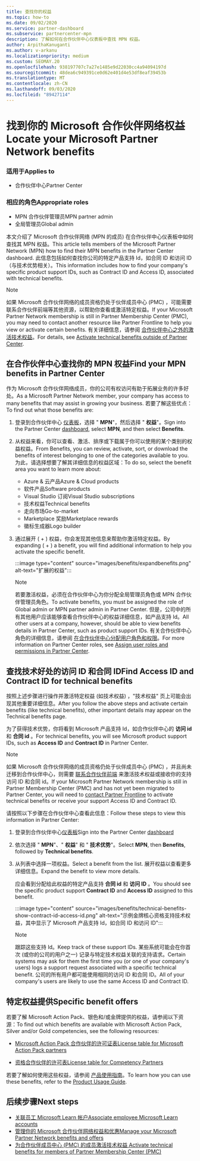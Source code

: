 ```yaml
---
title: 查找你的权益
ms.topic: how-to
ms.date: 09/02/2020
ms.service: partner-dashboard
ms.subservice: partnercenter-mpn
description: 了解如何在合作伙伴中心仪表板中查找 MPN 权益。
author: ArpithaKanuganti
ms.author: v-arkanu
ms.localizationpriority: medium
ms.custom: SEOMAY.20
ms.openlocfilehash: 938197707c7a27e1485e9d22030cc4a94094197d
ms.sourcegitcommit: 48dea6c949391ce0d62e401d4e53df8eaf39453b
ms.translationtype: MT
ms.contentlocale: zh-CN
ms.lasthandoff: 09/03/2020
ms.locfileid: "89427114"
---
```

# <a name="locate-your-microsoft-partner-network-benefits"></a><span data-ttu-id="6a5df-103">找到你的 Microsoft 合作伙伴网络权益</span><span class="sxs-lookup"><span data-stu-id="6a5df-103">Locate your Microsoft Partner Network benefits</span></span> 

### <a name="applies-to"></a><span data-ttu-id="6a5df-104">适用于</span><span class="sxs-lookup"><span data-stu-id="6a5df-104">Applies to</span></span>

- <span data-ttu-id="6a5df-105">合作伙伴中心</span><span class="sxs-lookup"><span data-stu-id="6a5df-105">Partner Center</span></span>

### <a name="appropriate-roles"></a><span data-ttu-id="6a5df-106">相应的角色</span><span class="sxs-lookup"><span data-stu-id="6a5df-106">Appropriate roles</span></span>

- <span data-ttu-id="6a5df-107">MPN 合作伙伴管理员</span><span class="sxs-lookup"><span data-stu-id="6a5df-107">MPN partner admin</span></span>
- <span data-ttu-id="6a5df-108">全局管理员</span><span class="sxs-lookup"><span data-stu-id="6a5df-108">Global admin</span></span>

<span data-ttu-id="6a5df-109">本文介绍了 Microsoft 合作伙伴网络 (MPN 的成员) 在合作伙伴中心仪表板中如何查找其 MPN 权益。</span><span class="sxs-lookup"><span data-stu-id="6a5df-109">This article tells members of the Microsoft Partner Network (MPN) how to find their MPN benefits in the Partner Center dashboard.</span></span> <span data-ttu-id="6a5df-110">此信息包括如何查找你公司的特定产品支持 Id，如合同 ID 和访问 ID （与技术优势相关）。</span><span class="sxs-lookup"><span data-stu-id="6a5df-110">This information includes how to find your company's specific product support IDs, such as Contract ID and Access ID, associated with technical benefits.</span></span>

>[!NOTE]
> <span data-ttu-id="6a5df-111">如果 Microsoft 合作伙伴网络的成员资格仍处于伙伴成员中心 (PMC) ，可能需要联系合作伙伴前端等其他资源，以帮助你查看或激活特定权益。</span><span class="sxs-lookup"><span data-stu-id="6a5df-111">If your Microsoft Partner Network membership is still in Partner Membership Center (PMC), you may need to contact another resource like Partner Frontline to help you view or activate certain benefits.</span></span> <span data-ttu-id="6a5df-112">有关详细信息，请参阅 [合作伙伴中心之外的激活技术权益](partner-membership-center-tech-benefits-activate.md)。</span><span class="sxs-lookup"><span data-stu-id="6a5df-112">For details, see [Activate technical benefits outside of Partner Center](partner-membership-center-tech-benefits-activate.md).</span></span>

## <a name="find-your-mpn-benefits-in-partner-center"></a><span data-ttu-id="6a5df-113">在合作伙伴中心查找你的 MPN 权益</span><span class="sxs-lookup"><span data-stu-id="6a5df-113">Find your MPN benefits in Partner Center</span></span>

<span data-ttu-id="6a5df-114">作为 Microsoft 合作伙伴网络成员，你的公司有权访问有助于拓展业务的许多好处。</span><span class="sxs-lookup"><span data-stu-id="6a5df-114">As a Microsoft Partner Network member, your company has access to many benefits that may assist in growing your business.</span></span> <span data-ttu-id="6a5df-115">若要了解这些优点：</span><span class="sxs-lookup"><span data-stu-id="6a5df-115">To find out what those benefits are:</span></span>

1. <span data-ttu-id="6a5df-116">登录到合作伙伴中心 [仪表板](https://partner.microsoft.com/dashboard/home)，选择 " **MPN**"，然后选择 " **权益**"。</span><span class="sxs-lookup"><span data-stu-id="6a5df-116">Sign into the Partner Center [dashboard](https://partner.microsoft.com/dashboard/home), select **MPN**, and then select **Benefits**.</span></span>

2. <span data-ttu-id="6a5df-117">从权益来看，你可以查看、激活、排序或下载属于你可以使用的某个类别的权益权益。</span><span class="sxs-lookup"><span data-stu-id="6a5df-117">From Benefits, you can review, activate, sort, or download the benefits of interest belonging to one of the categories available to you.</span></span> <span data-ttu-id="6a5df-118">为此，请选择想要了解其详细信息的权益区域：</span><span class="sxs-lookup"><span data-stu-id="6a5df-118">To do so, select the benefit area you want to learn more about:</span></span>

   - <span data-ttu-id="6a5df-119">Azure & 云产品</span><span class="sxs-lookup"><span data-stu-id="6a5df-119">Azure & Cloud products</span></span>
   - <span data-ttu-id="6a5df-120">软件产品</span><span class="sxs-lookup"><span data-stu-id="6a5df-120">Software products</span></span>
   - <span data-ttu-id="6a5df-121">Visual Studio 订阅</span><span class="sxs-lookup"><span data-stu-id="6a5df-121">Visual Studio subscriptions</span></span>
   - <span data-ttu-id="6a5df-122">技术权益</span><span class="sxs-lookup"><span data-stu-id="6a5df-122">Technical benefits</span></span>
   - <span data-ttu-id="6a5df-123">走向市场</span><span class="sxs-lookup"><span data-stu-id="6a5df-123">Go-to-market</span></span>
   - <span data-ttu-id="6a5df-124">Marketplace 奖励</span><span class="sxs-lookup"><span data-stu-id="6a5df-124">Marketplace rewards</span></span>
   - <span data-ttu-id="6a5df-125">徽标生成器</span><span class="sxs-lookup"><span data-stu-id="6a5df-125">Logo builder</span></span>

3. <span data-ttu-id="6a5df-126">通过展开 ( + ) 权益，你会发现其他信息来帮助你激活特定权益。</span><span class="sxs-lookup"><span data-stu-id="6a5df-126">By expanding ( + ) a benefit, you will find additional information to help you activate the specific benefit.</span></span>

   :::image type="content" source="images/benefits/expandbenefits.png" alt-text="扩展的权益":::

   > [!NOTE]
   > <span data-ttu-id="6a5df-128">若要激活权益，必须在合作伙伴中心为你分配全局管理员角色或 MPN 合作伙伴管理员角色。</span><span class="sxs-lookup"><span data-stu-id="6a5df-128">To activate benefits, you must be assigned the role of Global admin or MPN partner admin in Partner Center.</span></span> <span data-ttu-id="6a5df-129">但是，公司中的所有其他用户应该能够查看合作伙伴中心的权益详细信息，如产品支持 Id。</span><span class="sxs-lookup"><span data-stu-id="6a5df-129">All other users at a company, however, should be able to view benefits details in Partner Center, such as product support IDs.</span></span> <span data-ttu-id="6a5df-130">有关合作伙伴中心角色的详细信息，请参阅 [在合作伙伴中心分配用户角色和权限](permissions-overview.md)。</span><span class="sxs-lookup"><span data-stu-id="6a5df-130">For more information on Partner Center roles, see [Assign user roles and permissions in Partner Center](permissions-overview.md).</span></span>

## <a name="find-access-id-and-contract-id-for-technical-benefits"></a><span data-ttu-id="6a5df-131">查找技术好处的访问 ID 和合同 ID</span><span class="sxs-lookup"><span data-stu-id="6a5df-131">Find Access ID and Contract ID for technical benefits</span></span>

<span data-ttu-id="6a5df-132">按照上述步骤进行操作并激活特定权益 (如技术权益) ，"技术权益" 页上可能会出现其他重要详细信息。</span><span class="sxs-lookup"><span data-stu-id="6a5df-132">After you follow the above steps and activate certain benefits (like technical benefits), other important details may appear on the Technical benefits page.</span></span>

<span data-ttu-id="6a5df-133">为了获得技术优势，你将看到 Microsoft 产品支持 Id，如合作伙伴中心的 **访问 id** 和 **合同 id** 。</span><span class="sxs-lookup"><span data-stu-id="6a5df-133">For technical benefits, you will see Microsoft product support IDs, such as **Access ID** and **Contract ID** in Partner Center.</span></span>

>[!NOTE]
> <span data-ttu-id="6a5df-134">如果 Microsoft 合作伙伴网络的成员资格仍处于伙伴成员中心 (PMC) ，并且尚未迁移到合作伙伴中心，则需要 [联系合作伙伴前端](partner-membership-center-tech-benefits-activate.md) 来激活技术权益或接收你的支持访问 ID 和合同 id。</span><span class="sxs-lookup"><span data-stu-id="6a5df-134">If your Microsoft Partner Network membership is still in Partner Membership Center (PMC) and has not yet been migrated to Partner Center, you will need to [contact Partner Frontline](partner-membership-center-tech-benefits-activate.md) to activate technical benefits or receive your support Access ID and Contract ID.</span></span>

 <span data-ttu-id="6a5df-135">请按照以下步骤在合作伙伴中心查看此信息：</span><span class="sxs-lookup"><span data-stu-id="6a5df-135">Follow these steps to view this information in Partner Center:</span></span>

1. <span data-ttu-id="6a5df-136">登录到合作伙伴中心[仪表板](https://partner.microsoft.com/dashboard/home)</span><span class="sxs-lookup"><span data-stu-id="6a5df-136">Sign into the Partner Center [dashboard](https://partner.microsoft.com/dashboard/home)</span></span>

2. <span data-ttu-id="6a5df-137">依次选择 " **MPN**"、" **权益**" 和 " **技术优势**"。</span><span class="sxs-lookup"><span data-stu-id="6a5df-137">Select **MPN**, then **Benefits**, followed by **Technical benefits**.</span></span>

3. <span data-ttu-id="6a5df-138">从列表中选择一项权益。</span><span class="sxs-lookup"><span data-stu-id="6a5df-138">Select a benefit from the list.</span></span> <span data-ttu-id="6a5df-139">展开权益以查看更多详细信息。</span><span class="sxs-lookup"><span data-stu-id="6a5df-139">Expand the benefit to view more details.</span></span> 

   <span data-ttu-id="6a5df-140">应会看到分配给此权益的特定产品支持 **合同 id** 和 **访问 ID** 。</span><span class="sxs-lookup"><span data-stu-id="6a5df-140">You should see the specific product support **Contract ID** and **Access ID** assigned to this benefit.</span></span>  

   :::image type="content" source="images/benefits/technical-benefits-show-contract-id-access-id.png" alt-text="示例金牌核心资格支持技术权益，其中显示了 Microsoft 产品支持 Id，如合同 ID 和访问 ID":::

   > [!NOTE]
   > <span data-ttu-id="6a5df-142">跟踪这些支持 Id。</span><span class="sxs-lookup"><span data-stu-id="6a5df-142">Keep track of these support IDs.</span></span> <span data-ttu-id="6a5df-143">某些系统可能会在你首次 (或你的公司的用户之一) 记录与特定技术权益关联的支持请求。</span><span class="sxs-lookup"><span data-stu-id="6a5df-143">Certain systems may ask for them the first time you (or one of your company's users) logs a support request associated with a specific technical benefit.</span></span> <span data-ttu-id="6a5df-144">公司的所有用户都可能使用相同的访问 ID 和合同 ID。</span><span class="sxs-lookup"><span data-stu-id="6a5df-144">All of your company's users are likely to use the same Access ID and Contract ID.</span></span>

## <a name="specific-benefit-offers"></a><span data-ttu-id="6a5df-145">特定权益提供</span><span class="sxs-lookup"><span data-stu-id="6a5df-145">Specific benefit offers</span></span>

<span data-ttu-id="6a5df-146">若要了解 Microsoft Action Pack、银色和/或金牌提供的权益，请参阅以下资源：</span><span class="sxs-lookup"><span data-stu-id="6a5df-146">To find out which benefits are available with Microsoft Action Pack, Silver and/or Gold competencies, see the following resources:</span></span>

- [<span data-ttu-id="6a5df-147">Microsoft Action Pack 合作伙伴的许可证表</span><span class="sxs-lookup"><span data-stu-id="6a5df-147">License table for Microsoft Action Pack partners</span></span>](https://assetsprod.microsoft.com/mpn/MPN-MAPS-Software-IUR-License-Table.xlsx)

- [<span data-ttu-id="6a5df-148">资格合作伙伴的许可表</span><span class="sxs-lookup"><span data-stu-id="6a5df-148">License table for Competency Partners</span></span>](https://assetsprod.microsoft.com/mpn-maps-software-iur-competency-license-table.docx)

<span data-ttu-id="6a5df-149">若要了解如何使用这些权益，请参阅 [产品使用指南](https://assets.microsoft.com/MPN-MAPS-Product-Usage-Guide.pdf)。</span><span class="sxs-lookup"><span data-stu-id="6a5df-149">To learn how you can use these benefits,  refer to the [Product Usage Guide](https://assets.microsoft.com/MPN-MAPS-Product-Usage-Guide.pdf).</span></span>

## <a name="next-steps"></a><span data-ttu-id="6a5df-150">后续步骤</span><span class="sxs-lookup"><span data-stu-id="6a5df-150">Next steps</span></span>

- [<span data-ttu-id="6a5df-151">关联员工 Microsoft Learn 帐户</span><span class="sxs-lookup"><span data-stu-id="6a5df-151">Associate employee Microsoft Learn accounts</span></span>](ms-learn-associate.md)
- [<span data-ttu-id="6a5df-152">管理你的 Microsoft 合作伙伴网络权益和优惠</span><span class="sxs-lookup"><span data-stu-id="6a5df-152">Manage your Microsoft Partner Network benefits and offers</span></span>](manage-your-partner-network-benefits.md)
- [<span data-ttu-id="6a5df-153">为合作伙伴成员中心 (PMC) 的成员激活技术权益 </span><span class="sxs-lookup"><span data-stu-id="6a5df-153">Activate technical benefits for members of Partner Membership Center (PMC)</span></span>](partner-membership-center-tech-benefits-activate.md)